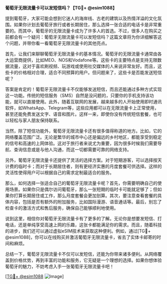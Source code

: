 **葡萄牙无限流量卡可以发短信吗？【TG💪+ @esim1088】**

提到葡萄牙，大家可能会想到它迷人的海岸线、古老的建筑以及热情洋溢的文化氛围。如果你计划去葡萄牙旅行或者长期居住，那么选择一张合适的电话卡是非常重要的。而其中，葡萄牙的无限流量卡成为了许多人的首选。不过，很多人在购买之前都会有一个疑问：葡萄牙无限流量卡可以发短信吗？这篇文章将为你详细解答这个问题，并带你看一看葡萄牙无限流量卡的其他亮点。

首先，让我们来聊聊葡萄牙无限流量卡的基本情况。葡萄牙的无限流量卡通常由各大运营商提供，比如MEO、NOS和Vodafone等。这些卡的主要特点是支持无限数据流量，这对于喜欢刷视频、玩游戏或使用社交媒体的人来说非常友好。而且，这些卡的价格相对合理，适合不同预算的用户。但问题来了，这些卡是否能发送短信呢？

答案是肯定的！葡萄牙无限流量卡不仅能够发送短信，而且还能通过多种方式实现这一功能。传统的短信服务（SMS）自然是没问题的，只要你的手机支持该功能，就可以直接使用。此外，随着互联网的发展，越来越多的人开始使用即时通讯软件，如WhatsApp、Telegram等，这些应用都可以在无限流量卡上正常使用，甚至还能免费发送文字、语音和图片。这样一来，即使你没有传统短信套餐，也可以轻松与家人朋友保持联系。

当然，除了短信功能外，葡萄牙无限流量卡还有很多值得称道的地方。比如，它的网络覆盖范围广泛。无论是繁华的城市中心还是偏远的乡村地区，都能享受到稳定的信号和高速的上网体验。这对于旅行者来说尤为重要，因为很多时候我们需要导航、查询信息或是与他人沟通，而这一切都需要可靠的网络支持。

另外，葡萄牙无限流量卡还提供了灵活的选择方案。对于短期游客，可以选择按天计费的临时卡；而对于长期居住者，则有更经济实惠的月度套餐可供选择。这样的灵活性使得用户可以根据自己的需求定制最适合的服务。

那么，如何选择一张适合自己的葡萄牙无限流量卡呢？首先，你需要明确自己的使用场景。如果你只是偶尔访问葡萄牙，那么一张短期的临时卡可能就足够了；但如果你打算长期居住或工作，那么月度套餐会更加划算。其次，要注意查看套餐的具体内容，包括是否有额外的附加服务，比如国际漫游、语音通话等。最后，别忘了检查卡的激活方式和售后服务，确保自己能够顺利地使用。

说到这里，相信你对葡萄牙无限流量卡有了更多的了解。无论你是想要发短信、打电话，还是单纯享受高速上网的乐趣，这张卡都能满足你的需求。而且，随着科技的进步，我们还可以通过虚拟eSIM技术来获取这种便利。例如，通过[TG💪+ @esim1088]，你可以在线购买并激活葡萄牙无限流量卡，省去了实体卡邮寄的时间和麻烦。

总结一下，葡萄牙无限流量卡不仅可以发短信，还能为你带来诸多便利。从网络覆盖到价格优势，再到丰富的功能和服务，它无疑是一个理想的选择。如果你想体验葡萄牙的魅力，不妨考虑入手一张葡萄牙无限流量卡吧！

[[TG💪+ @esim1088](https://t.me/s/esim1088) ![Image](https://i.postimg.cc/4NQfJmqS/Snipaste-2025-05-13-00-14-12.png)]